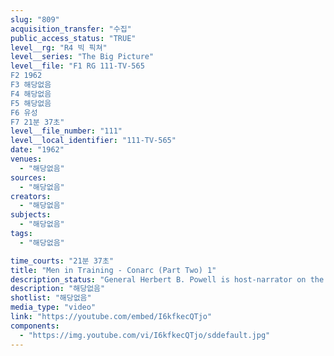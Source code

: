```yaml
---
slug: "809"
acquisition_transfer: "수집"
public_access_status: "TRUE"
level__rg: "R4 빅 픽쳐"
level__series: "The Big Picture"
level__file: "F1 RG 111-TV-565
F2 1962
F3 해당없음
F4 해당없음
F5 해당없음
F6 유성
F7 21분 37초"
level__file_number: "111"
level__local_identifier: "111-TV-565"
date: "1962"
venues: 
  - "해당없음"
sources: 
  - "해당없음"
creators: 
  - "해당없음"
subjects: 
  - "해당없음"
tags: 
  - "해당없음"

time_courts: "21분 37초"
title: "Men in Training - Conarc (Part Two) 1"
description_status: "General Herbert B. Powell is host-narrator on the second episode of the CONARC story which features men in training from basic drill to specialized instruction."
description: "해당없음"
shotlist: "해당없음"
media_type: "video"
link: "https://youtube.com/embed/I6kfkecQTjo"
components: 
  - "https://img.youtube.com/vi/I6kfkecQTjo/sddefault.jpg"
---
```

